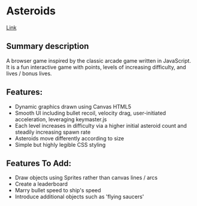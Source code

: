 # Asteroids

[Link][Link]

[Link]: http://TBD

## Summary description

A browser game inspired by the classic arcade game written in JavaScript.  It is a fun interactive game with points, levels of increasing difficulty, and lives / bonus lives.

## Features:

- Dynamic graphics drawn using Canvas HTML5
- Smooth UI including bullet recoil, velocity drag, user-initiated acceleration, leveraging keymaster.js
- Each level increases in difficulty via a higher initial asteroid count and steadily increasing spawn rate
- Asteroids move differently according to size
- Simple but highly legible CSS styling

## Features To Add:

- Draw objects using Sprites rather than canvas lines / arcs
- Create a leaderboard
- Marry bullet speed to ship's speed
- Introduce additional objects such as 'flying saucers'
